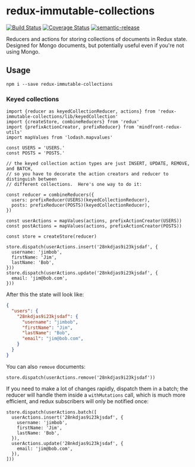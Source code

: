 # redux-immutable-collections

[![Build Status](https://travis-ci.org/jedwards1211/redux-immutable-collections.svg?branch=master)](https://travis-ci.org/jedwards1211/redux-immutable-collections)
[![Coverage Status](https://coveralls.io/repos/github/jedwards1211/redux-immutable-collections/badge.svg?branch=master)](https://coveralls.io/github/jedwards1211/redux-immutable-collections?branch=master)
[![semantic-release](https://img.shields.io/badge/%20%20%F0%9F%93%A6%F0%9F%9A%80-semantic--release-e10079.svg)](https://github.com/semantic-release/semantic-release)

Reducers and actions for storing collections of documents in Redux state.  Designed for Mongo documents, but potentially
useful even if you're not using Mongo.

## Usage

```
npm i --save redux-immutable-collections
```

### Keyed collections

```es6
import {reducer as keyedCollectionReducer, actions} from 'redux-immutable-collections/lib/keyedCollection'
import {createStore, combineReducers} from 'redux'
import {prefixActionCreator, prefixReducer} from 'mindfront-redux-utils'
import mapValues from 'lodash.mapvalues'

const USERS = 'USERS.'
const POSTS = 'POSTS.'

// the keyed collection action types are just INSERT, UPDATE, REMOVE, and BATCH,
// so you have to decorate the action creators and reducer to distinguish between
// different collections.  Here's one way to do it:

const reducer = combineReducers({
  users: prefixReducer(USERS)(keyedCollectionReducer),
  posts: prefixReducer(POSTS)(keyedCollectionReducer),
})

const userActions = mapValues(actions, prefixActionCreator(USERS))
const postActions = mapValues(actions, prefixActionCreator(POSTS))

const store = createStore(reducer)

store.dispatch(userActions.insert('28nkdjas9i23kjsdaf', {
  username: 'jimbob',
  firstName: 'Jim',
  lastName: 'Bob',
}))
store.dispatch(userActions.update('28nkdjas9i23kjsdaf', {
  email: 'jim@bob.com',
}))
```

After this the state will look like:
```json
{
  "users": {
    "28nkdjas9i23kjsdaf": {
      "username": "jimbob",
      "firstName": "Jim",
      "lastName": "Bob",
      "email": "jim@bob.com",
    }
  }
}
```

You can also `remove` documents:
```es6
store.dispatch(userActions.remove('28nkdjas9i23kjsdaf'))
```

If you need to make a lot of changes rapidly, dispatch them in a batch; the reducer will handle them inside a
`withMutations` call, which is much more efficient, and redux subscribers will only be notified once:
```es6
store.dispatch(userActions.batch([
  userActions.insert('28nkdjas9i23kjsdaf', {
    username: 'jimbob',
    firstName: 'Jim',
    lastName: 'Bob',
  }),
  userActions.update('28nkdjas9i23kjsdaf', {
    email: 'jim@bob.com',
  }),
]))
```

